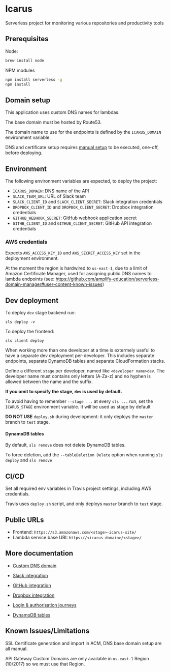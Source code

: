 # Icarus

Serverless project for monitoring various repositories and productivity tools

## Prerequisites

Node:

```bash
brew install node
```

NPM modules

```bash
npm install serverless -g
npm install
```

## Domain setup

This application uses custom DNS names for lambdas.

The base domain must be hosted by Route53.

The domain name to use for the endpoints is defined by the `ICARUS_DOMAIN` environment variable.

DNS and certificate setup requires [manual setup](./custom_domain.md) to be executed, one-off, before deploying.

## Environment

The following environment variables are expected, to deploy the project:

* `ICARUS_DOMAIN`: DNS name of the API
* `SLACK_TEAM_URL`: URL of Slack team
* `SLACK_CLIENT_ID` and `SLACK_CLIENT_SECRET`: Slack integration credentials
* `DROPBOX_CLIENT_ID` and `DROPBOX_CLIENT_SECRET`: Dropbox integration credentials
* `GITHUB_WEBHOOK_SECRET`: GitHub webhook application secret
* `GITHB_CLIENT_ID` and `GITHUB_CLIENT_SECRET`: GitHub API integration credentials

### AWS credentials

Expects `AWS_ACCESS_KEY_ID` and `AWS_SECRET_ACCESS_KEY` set in the deployment environment.

At the moment the region is hardwired to `us-east-1`, due to a limit of Amazon Certificate Manager,
used for assigning public DNS names to lambda endpoints
(see: https://github.com/amplify-education/serverless-domain-manager#user-content-known-issues)

## Dev deployment

To deploy `dev` stage backend run:

```
sls deploy -v
```

To deploy the frontend:

```
sls client deploy
```

When working more than one developer at a time is extermely useful to have a separate dev deployment per-developer.
This includes separate endpoints, separate DynamoDB tables and separate CloudFormation stacks.

Define a different `stage` per developer, named like `<developer name>dev`. 
The developer name must contains only letters (A-Za-z) and no hyphen is allowed between the name and the suffix.

**If you omit to specify the stage, `dev` is used by default.**

To avoid having to remember `--stage ...` at every `sls ...` run, set the `ICARUS_STAGE` environment variable.
It will be used as stage by default

**DO NOT USE** `deploy.sh` during development: it only deploys the `master` branch to `test` stage. 


#### DynamoDB tables

By default, `sls remove` does not delete DynamoDB tables.

To force deletion, add the `--tableDeletion Delete` option when running `sls deploy` and `sls remove`


## CI/CD

Set all required env variables in Travis project settings, including AWS credentials.

Travis uses `deploy.sh` script, and only deploys `master` branch to `test` stage.


## Public URLs

* Frontend: `https://s3.amazonaws.com/<stage>-icarus-site/`
* Lambda service base URI: `https://<icarus-domain>/<stage>/`

## More documentation

* [Custom DNS domain](./docs/custom_domain.md)

* [Slack integration](./docs/slack_integration.md)
* [GitHub integration](./docs/github_integration.md)
* [Dropbox integration](./docs/dropbox_integration.md)


* [Login & authorisation journeys](./docs/login_journeys.md)
* [DynamoDB tables](./docs/DynamoDB_tables.md)


## Known Issues/Limitations

SSL Certificate generation and import in ACM, DNS base domain setup are all manual.

API Gateway Custom Domains are only available in `us-east-1` Region (10/2017) so we must use that Region.
